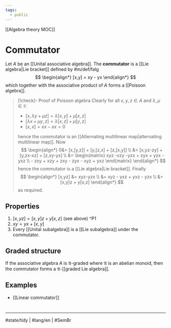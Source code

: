 ```yaml
---
tags:
  - public
---
```

[[Algebra theory MOC]]
# Commutator

Let $A$ be an [[Unital associative algebra]].
The **commutator** is a [[Lie algebra|Lie bracket]] defined by #m/def/falg
$$
\begin{align*}
[x,y] = xy - yx
\end{align*}
$$
which together with the associative product of $A$ forms a [[Poisson algebra]].

> [!check]- Proof of Poisson algebra
> Clearly for all $x,y,z \in A$ and $\lambda,\mu \in \mathbb{K}$
> 
> - $[x,\lambda y+\mu z] = \lambda[x,y]+\mu[x,z]$
> - $[\lambda x+\mu y,z] = \lambda[x,z]+\mu[y,z]$
> - $[x,x]=x x - xx = 0$
> 
> hence the commutator is an [[Alternating multilinear map|alternating multilinear map]].
> Now
> $$
> \begin{align*}
> 0&= [x,[y,z]] + [y,[z,x] + [z,[x,y]] \\
> &= [x,yz-zy] + [y,zx-xz] + [z,xy-yx] \\
> &= \begin{matrix}
> xyz -xzy -yzx + zyx + yzx - yxz \\ - zxy + xzy + zxy - zyx - xyz + yxz 
> \end{matrix}
> \end{align*}
> $$
> hence the commutator is a [[Lie algebra|Lie bracket]].
> Finally
> $$
> \begin{align*}
> [x,yz] &= xyz-yzx \\
> &= xyz - yxz + yxz  - yzx \\
> &= [x,y]z + y[x,z]
> \end{align*}
> $$
> as required.
> <span class="QED"/>

## Properties

1. $[x,yz] = [x,y]z + y[x,z]$ (see above) ^P1
2. $xy = yx + [x,y]$
3. Every [[Unital subalgebra]] is a [[Lie subalgebra]] under the commutator.

## Graded structure

If the associative algebra $A$ is $\mathfrak{A}$-graded where $\mathfrak{A}$ is an abelian monoid,
then the commutator forms a $\mathfrak{A}$-[[graded Lie algebra]].

## Examples

- [[Linear commutator]]

#
---
#state/tidy | #lang/en | #SemBr
